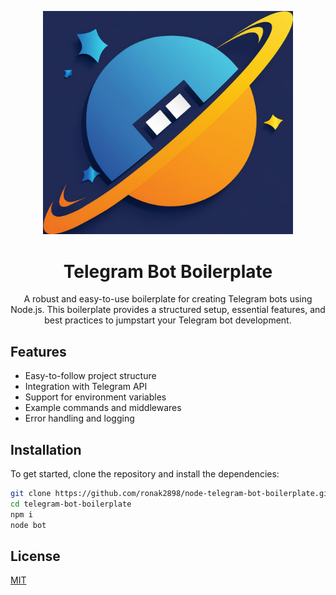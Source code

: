 <p align="center">
  <img src="./logo.jpg" alt="w3tec" width="400" />
</p>

<h1 align="center">Telegram Bot Boilerplate</h1>

<p align="center">
    A robust and easy-to-use boilerplate for creating Telegram bots using Node.js. This boilerplate provides a structured setup, essential features, and best practices to jumpstart your Telegram bot development.
</p>

## Features

- Easy-to-follow project structure
- Integration with Telegram API
- Support for environment variables
- Example commands and middlewares
- Error handling and logging

## Installation

To get started, clone the repository and install the dependencies:

```bash
git clone https://github.com/ronak2898/node-telegram-bot-boilerplate.git
cd telegram-bot-boilerplate
npm i
node bot
```

## License

[MIT](/LICENSE)
